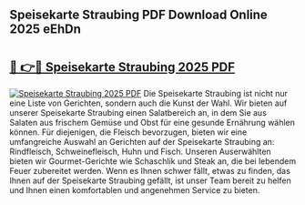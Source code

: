 ## Speisekarte Straubing PDF Download Online 2025 eEhDn

# <h2><a href="http://gc7vvot.nevu.top/?p=Speisekarte+Straubing">🔗 👉🔴 Speisekarte Straubing 2025 PDF</a></h2>

[![Speisekarte Straubing 2025 PDF](https://i.imgur.com/dBaPXMq.png)](http://gc7vvot.nevu.top/?p=Speisekarte+Straubing)
Die Speisekarte Straubing ist nicht nur eine Liste von Gerichten, sondern auch die Kunst der Wahl. Wir bieten auf unserer Speisekarte Straubing einen Salatbereich an, in dem Sie aus Salaten aus frischem Gemüse und Obst für eine gesunde Ernährung wählen können. Für diejenigen, die Fleisch bevorzugen, bieten wir eine umfangreiche Auswahl an Gerichten auf der Speisekarte Straubing an: Rindfleisch, Schweinefleisch, Huhn und Fisch. Unseren Auserwählten bieten wir Gourmet-Gerichte wie Schaschlik und Steak an, die bei lebendem Feuer zubereitet werden. Wenn es Ihnen schwer fällt, etwas zu finden, das Ihnen auf der Speisekarte Straubing gefällt, ist unser Team bereit zu helfen und Ihnen einen komfortablen und angenehmen Service zu bieten.
